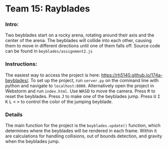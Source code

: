 # Team 15: Rayblades

### Intro:
Two beyblades start on a rocky arena, rotating around their axis and the center of the
arena. The beyblades will collide into each other, causing them to move in different
directions until one of them falls off. Source code can be found in `beyblades/assignment2.js`

### Instructions:
The easiest way to access the project is here: https://rh5140.github.io/174a-beyblades/.
To set up the project, run `server.py` on the command line with python and navigate to `localhost:8000`.
Alternatively open the project in Webstorm and run `index.html`.
Use <kbd>W</kbd><kbd>A</kbd><kbd>S</kbd><kbd>D</kbd> to move the camera. Press <kbd>R</kbd> to reset the beyblades. Press <kbd>J</kbd> to make one of the
beyblades jump. Press <kbd>U</kbd> <kbd>I</kbd> <kbd>K</kbd> <kbd>L</kbd> <kbd><</kbd> <kbd>></kbd> to control the color of the jumping beyblade.

### Details
The main function for the project is the `beyblades.update()` function, which determines where the beyblades
will be rendered in each frame. Within it are calculations for handling collisions, out of bounds detection, and
gravity when the beyblades jump.
